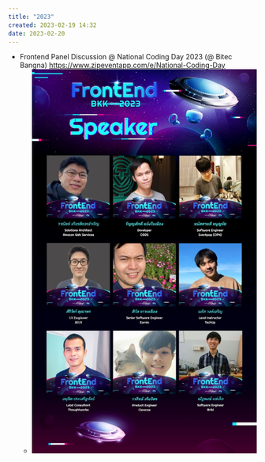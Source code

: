 ```yaml
---
title: "2023"
created: 2023-02-19 14:32
date: 2023-02-20
---
```


- Frontend Panel Discussion @ National Coding Day 2023 (@ Bitec Bangna) https://www.zipeventapp.com/e/National-Coding-Day
  - ![](Brag/attachments/Pasted%20image%2020230219143415.png)